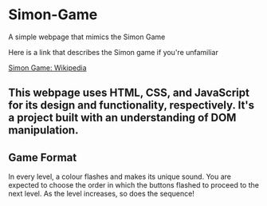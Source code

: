 # Simon-Game
A simple webpage that mimics the Simon Game

Here is a link that describes the Simon game if you're unfamiliar

[Simon Game: Wikipedia](https://en.m.wikipedia.org/wiki/Simon_(game))

This webpage uses HTML, CSS, and JavaScript for its design and functionality, respectively. It's a project built with an understanding of DOM manipulation.
---

## Game Format
In every level, a colour flashes and makes its unique sound. You are expected to choose the order in which the buttons flashed to proceed to the next level. As the level increases, so does the sequence!
